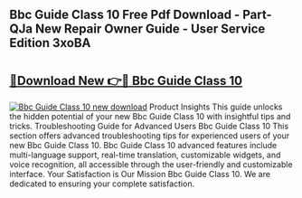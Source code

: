 ## Bbc Guide Class 10 Free Pdf Download - Part-QJa New Repair Owner Guide - User Service Edition 3xoBA

# <h2><a href="http://bc57940.oget.top/?id=Bbc+Guide+Class+10">🔗Download New 👉🔴 Bbc Guide Class 10</a></h2>

[![Bbc Guide Class 10 new download](https://i.imgur.com/5g1atiW.png)](http://bc57940.oget.top/?id=Bbc+Guide+Class+10)
Product Insights This guide unlocks the hidden potential of your new Bbc Guide Class 10 with insightful tips and tricks. Troubleshooting Guide for Advanced Users Bbc Guide Class 10 This section offers advanced troubleshooting tips for experienced users of your new Bbc Guide Class 10. Bbc Guide Class 10 advanced features include multi-language support, real-time translation, customizable widgets, and voice recognition, all accessible through the user-friendly and customizable interface. Your Satisfaction is Our Mission Bbc Guide Class 10. We are dedicated to ensuring your complete satisfaction.
